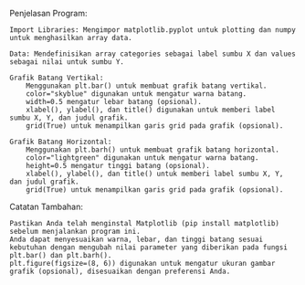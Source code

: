 Penjelasan Program:

    Import Libraries: Mengimpor matplotlib.pyplot untuk plotting dan numpy untuk menghasilkan array data.

    Data: Mendefinisikan array categories sebagai label sumbu X dan values sebagai nilai untuk sumbu Y.

    Grafik Batang Vertikal:
        Menggunakan plt.bar() untuk membuat grafik batang vertikal.
        color="skyblue" digunakan untuk mengatur warna batang.
        width=0.5 mengatur lebar batang (opsional).
        xlabel(), ylabel(), dan title() digunakan untuk memberi label sumbu X, Y, dan judul grafik.
        grid(True) untuk menampilkan garis grid pada grafik (opsional).

    Grafik Batang Horizontal:
        Menggunakan plt.barh() untuk membuat grafik batang horizontal.
        color="lightgreen" digunakan untuk mengatur warna batang.
        height=0.5 mengatur tinggi batang (opsional).
        xlabel(), ylabel(), dan title() untuk memberi label sumbu X, Y, dan judul grafik.
        grid(True) untuk menampilkan garis grid pada grafik (opsional).

Catatan Tambahan:

    Pastikan Anda telah menginstal Matplotlib (pip install matplotlib) sebelum menjalankan program ini.
    Anda dapat menyesuaikan warna, lebar, dan tinggi batang sesuai kebutuhan dengan mengubah nilai parameter yang diberikan pada fungsi plt.bar() dan plt.barh().
    plt.figure(figsize=(8, 6)) digunakan untuk mengatur ukuran gambar grafik (opsional), disesuaikan dengan preferensi Anda.